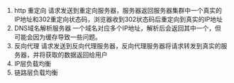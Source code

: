 1. http 重定向
   请求发送到重定向服务器，服务器返回服务器集群中一个真实的IP地址和302重定向状态码，浏览器收到302状态码后重定向到真实的IP地址    
2. DNS域名解析服务器
   一个域名对应多个IP地址，解析后会返回其中一个，但可能会因为缓存导致一些问题。
3. 反向代理
   请求发送到反向代理服务器，反向代理服务器将请求转发到真实的服务器，并将获取的数据返回给用户
4. IP层负载均衡
5. 链路层负载均衡